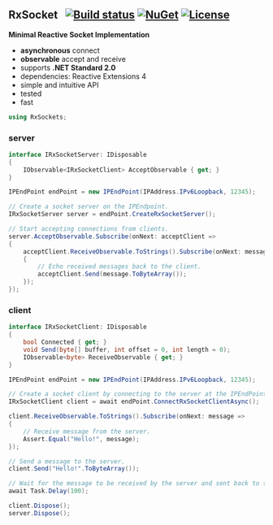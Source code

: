 ## RxSocket&nbsp;&nbsp; [![Build status](https://ci.appveyor.com/api/projects/status/rfxxbpx2agq8r93n?svg=true)](https://ci.appveyor.com/project/dshe/RxSocket) [![NuGet](https://img.shields.io/nuget/vpre/RxSockets.svg)](https://www.nuget.org/packages/RxSockets/) [![License](https://img.shields.io/badge/license-Apache%202.0-7755BB.svg)](https://opensource.org/licenses/Apache-2.0)
**Minimal Reactive Socket Implementation**
- **asynchronous** connect
- **observable** accept and receive
- supports **.NET Standard 2.0**
- dependencies: Reactive Extensions 4
- simple and intuitive API
- tested
- fast

```csharp
using RxSockets;
```

### server
```csharp
interface IRxSocketServer: IDisposable
{
    IObservable<IRxSocketClient> AcceptObservable { get; }
}
```
```csharp
IPEndPoint endPoint = new IPEndPoint(IPAddress.IPv6Loopback, 12345);

// Create a socket server on the IPEndpoint.
IRxSocketServer server = endPoint.CreateRxSocketServer();

// Start accepting connections from clients.
server.AcceptObservable.Subscribe(onNext: acceptClient =>
{
    acceptClient.ReceiveObservable.ToStrings().Subscribe(onNext: message =>
    {
        // Echo received messages back to the client.
        acceptClient.Send(message.ToByteArray());
    });
});
```
### client
```csharp
interface IRxSocketClient: IDisposable
{
    bool Connected { get; }
    void Send(byte[] buffer, int offset = 0, int length = 0);
    IObservable<byte> ReceiveObservable { get; }
}
```
```csharp
IPEndPoint endPoint = new IPEndPoint(IPAddress.IPv6Loopback, 12345);

// Create a socket client by connecting to the server at the IPEndPoint.
IRxSocketClient client = await endPoint.ConnectRxSocketClientAsync();

client.ReceiveObservable.ToStrings().Subscribe(onNext: message =>
{
    // Receive message from the server.
    Assert.Equal("Hello!", message);
});

// Send a message to the server.
client.Send("Hello!".ToByteArray());

// Wait for the message to be received by the server and sent back to the client.
await Task.Delay(100);

client.Dispose();
server.Dispose();
```
